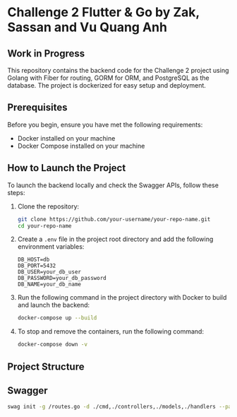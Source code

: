 # Challenge 2 Flutter & Go by Zak, Sassan and Vu Quang Anh

## Work in Progress

This repository contains the backend code for the Challenge 2 project using Golang with Fiber for routing, GORM for ORM, and PostgreSQL as the database. The project is dockerized for easy setup and deployment.

## Prerequisites

Before you begin, ensure you have met the following requirements:
- Docker installed on your machine
- Docker Compose installed on your machine

## How to Launch the Project

To launch the backend locally and check the Swagger APIs, follow these steps:

1. Clone the repository:
    ```bash
    git clone https://github.com/your-username/your-repo-name.git
    cd your-repo-name
    ```

2. Create a `.env` file in the project root directory and add the following environment variables:
    ```plaintext
    DB_HOST=db
    DB_PORT=5432
    DB_USER=your_db_user
    DB_PASSWORD=your_db_password
    DB_NAME=your_db_name
    ```

3. Run the following command in the project directory with Docker to build and launch the backend:
    ```bash
    docker-compose up --build
    ```

4. To stop and remove the containers, run the following command:
    ```bash
    docker-compose down -v
    ```

## Project Structure


## Swagger 

```bash
swag init -g /routes.go -d ./cmd,./controllers,./models,./handlers --parseDependency true --parseInternal 
```